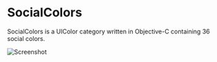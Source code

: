 # SocialColors
SocialColors is a UIColor category written in Objective-C containing 36 social colors.

![Screenshot](https://i.imgur.com/Hbyytf1.png)
